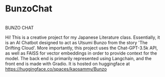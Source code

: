 # BunzoChat
<br> BUNZO CHAT <br>


Hi! This is a creative project for my Japanese Literature class. Essentially, it is an AI Chatbot designed to act as Utsumi Bunzo from the story 'The Drifting Cloud'. 
More importantly, this project uses the Chat-GPT-3.5k API, as well as FAISS for vector embeddings in order to provide context for the model. The back end is primarily
represented using Langchain, and the front end is made with Gradio. It is hosted on huggingface at https://huggingface.co/spaces/kaosammy/Bunzo

